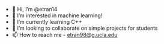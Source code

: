 - 👋 Hi, I’m @etran14
- 👀 I’m interested in machine learning!
- 🌱 I’m currently learning C++
- 💞️ I’m looking to collaborate on simple projects for students
- 📫 How to reach me - etran98@g.ucla.edu

<!---
etran14/etran14 is a ✨ special ✨ repository because its `README.md` (this file) appears on your GitHub profile.
You can click the Preview link to take a look at your changes.
--->
